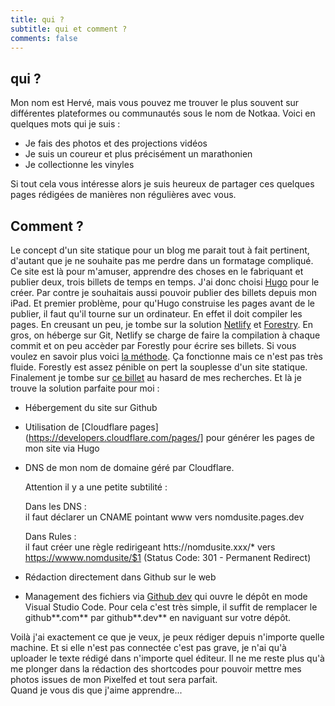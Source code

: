 ```yaml
---
title: qui ?
subtitle: qui et comment ?
comments: false
---
```


## qui ?  
Mon nom est Hervé, mais vous pouvez me trouver le plus souvent sur différentes plateformes ou communautés sous le nom de Notkaa. Voici en quelques mots qui je suis :  

* Je fais des photos et des projections vidéos
* Je suis un coureur et plus précisément un marathonien
* Je collectionne les vinyles

Si tout cela vous intéresse alors je suis heureux de partager ces quelques pages rédigées de manières non régulières avec vous.  

## Comment ?  
Le concept d'un site statique pour un blog me parait tout à fait pertinent, d'autant que je ne souhaite pas me perdre dans un formatage compliqué. Ce site est là pour m'amuser, apprendre des choses en le fabriquant et publier deux, trois billets de temps en temps. J'ai donc choisi [Hugo](https://gohugo.io) pour le créer. Par contre je souhaitais aussi pouvoir publier des billets depuis mon iPad. Et premier problème, pour qu'Hugo construise les pages avant de le publier, il faut qu'il tourne sur un ordinateur. En effet il doit compiler les pages. En creusant un peu, je tombe sur la solution [Netlify](https://www.netlify.com) et [Forestry](https://app.forestry.io). En gros, on héberge sur Git, Netlify se charge de faire la compilation à chaque commit et on peu accèder par Forestly pour écrire ses billets. Si vous voulez en savoir plus voici [la méthode](https://healthinnovation.github.io). Ça fonctionne mais ce n'est pas très fluide. Forestly est assez pénible on pert la souplesse d'un site statique.  
Finalement je tombe sur [ce billet](https://hugo.md/post/moving-to-cloudflare-pages/) au hasard de mes recherches. Et là je trouve la solution parfaite pour moi :  
* Hébergement du site sur Github
* Utilisation de [Cloudflare pages](https://developers.cloudflare.com/pages/] pour générer les pages de mon site via Hugo
* DNS de mon nom de domaine géré par Cloudflare.

    Attention il y a une petite subtilité :
    
    Dans les DNS :  
    il faut déclarer un CNAME pointant www vers nomdusite.pages.dev
    
    Dans Rules :   
    il faut créer une règle redirigeant htts://nomdusite.xxx/* vers https://wwww.nomdusite/$1 (Status Code: 301 - Permanent Redirect)

* Rédaction directement dans Github sur le web
* Management des fichiers via [Github dev](https://github.dev/) qui ouvre le dépôt en mode Visual Studio Code. Pour cela c'est très simple, il suffit de remplacer le github**.com** par github**.dev** en naviguant sur votre dépôt.

Voilà j'ai exactement ce que je veux, je peux rédiger depuis n'importe quelle machine. Et si elle n'est pas connectée c'est pas grave, je n'ai qu'à uploader le texte rédigé dans n'importe quel éditeur. Il ne me reste plus qu'à me plonger dans la rédaction des shortcodes pour pouvoir mettre mes photos issues de mon Pixelfed et tout sera parfait.  
Quand je vous dis que j'aime apprendre...
